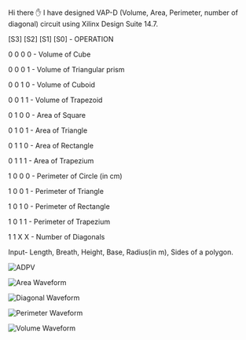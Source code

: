 Hi there ✋ I have designed VAP-D (Volume, Area, Perimeter, number of diagonal) circuit using Xilinx Design Suite 14.7.  



[S3]	[S2]	[S1]	[S0]	-	OPERATION  

 0	   0	   0	   0	-	Volume of Cube  

 0	   0	   0	   1	-	Volume of Triangular prism  
 
 0	 0	 1	 0	-	Volume of Cuboid  
 
 0	 0	 1	 1	-	Volume of Trapezoid  
 
 

 0	 1	 0	 0	-	Area of Square  
 
 0	 1	 0	 1	-	Area of Triangle  
 
 0	 1	 1	 0	-	Area of Rectangle  
 
 0	 1	 1	 1	-	Area of Trapezium  
 


 1	 0	 0	 0	-	Perimeter of Circle (in cm)  
 
 1	 0	 0	 1	-	Perimeter of Triangle  
 
 1	 0	 1	 0	-	Perimeter of Rectangle  
 
 1	 0	 1	 1	-	Perimeter of Trapezium  
   
   


 1	 1	 X	 X	-	Number of Diagonals  
 


Input- Length, Breath, Height, Base, Radius(in m), Sides of a polygon.  



![ADPV](https://user-images.githubusercontent.com/91768976/206904007-e961a387-a69f-4a80-8397-08da28dbd959.png)

![Area Waveform](https://user-images.githubusercontent.com/91768976/206904009-15cfde71-41eb-4901-a7ad-15a43c35aa87.png)

![Diagonal Waveform](https://user-images.githubusercontent.com/91768976/206904011-13eab672-c550-483d-a087-99f81774efbf.png)

![Perimeter Waveform](https://user-images.githubusercontent.com/91768976/206904012-e1079271-beb9-48ae-ad78-ec56b2d2f69e.png)

![Volume Waveform](https://user-images.githubusercontent.com/91768976/206904017-bc60e894-cef3-4adb-ad11-db4d8efc2c24.png)
